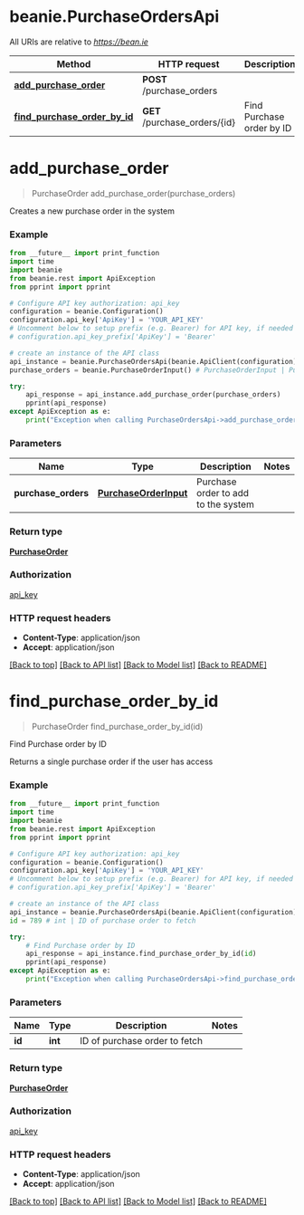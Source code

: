 # beanie.PurchaseOrdersApi

All URIs are relative to *https://bean.ie*

Method | HTTP request | Description
------------- | ------------- | -------------
[**add_purchase_order**](PurchaseOrdersApi.md#add_purchase_order) | **POST** /purchase_orders | 
[**find_purchase_order_by_id**](PurchaseOrdersApi.md#find_purchase_order_by_id) | **GET** /purchase_orders/{id} | Find Purchase order by ID


# **add_purchase_order**
> PurchaseOrder add_purchase_order(purchase_orders)



Creates a new purchase order in the system

### Example
```python
from __future__ import print_function
import time
import beanie
from beanie.rest import ApiException
from pprint import pprint

# Configure API key authorization: api_key
configuration = beanie.Configuration()
configuration.api_key['ApiKey'] = 'YOUR_API_KEY'
# Uncomment below to setup prefix (e.g. Bearer) for API key, if needed
# configuration.api_key_prefix['ApiKey'] = 'Bearer'

# create an instance of the API class
api_instance = beanie.PurchaseOrdersApi(beanie.ApiClient(configuration))
purchase_orders = beanie.PurchaseOrderInput() # PurchaseOrderInput | Purchase order to add to the system

try:
    api_response = api_instance.add_purchase_order(purchase_orders)
    pprint(api_response)
except ApiException as e:
    print("Exception when calling PurchaseOrdersApi->add_purchase_order: %s\n" % e)
```

### Parameters

Name | Type | Description  | Notes
------------- | ------------- | ------------- | -------------
 **purchase_orders** | [**PurchaseOrderInput**](PurchaseOrderInput.md)| Purchase order to add to the system | 

### Return type

[**PurchaseOrder**](PurchaseOrder.md)

### Authorization

[api_key](../README.md#api_key)

### HTTP request headers

 - **Content-Type**: application/json
 - **Accept**: application/json

[[Back to top]](#) [[Back to API list]](../README.md#documentation-for-api-endpoints) [[Back to Model list]](../README.md#documentation-for-models) [[Back to README]](../README.md)

# **find_purchase_order_by_id**
> PurchaseOrder find_purchase_order_by_id(id)

Find Purchase order by ID

Returns a single purchase order if the user has access

### Example
```python
from __future__ import print_function
import time
import beanie
from beanie.rest import ApiException
from pprint import pprint

# Configure API key authorization: api_key
configuration = beanie.Configuration()
configuration.api_key['ApiKey'] = 'YOUR_API_KEY'
# Uncomment below to setup prefix (e.g. Bearer) for API key, if needed
# configuration.api_key_prefix['ApiKey'] = 'Bearer'

# create an instance of the API class
api_instance = beanie.PurchaseOrdersApi(beanie.ApiClient(configuration))
id = 789 # int | ID of purchase order to fetch

try:
    # Find Purchase order by ID
    api_response = api_instance.find_purchase_order_by_id(id)
    pprint(api_response)
except ApiException as e:
    print("Exception when calling PurchaseOrdersApi->find_purchase_order_by_id: %s\n" % e)
```

### Parameters

Name | Type | Description  | Notes
------------- | ------------- | ------------- | -------------
 **id** | **int**| ID of purchase order to fetch | 

### Return type

[**PurchaseOrder**](PurchaseOrder.md)

### Authorization

[api_key](../README.md#api_key)

### HTTP request headers

 - **Content-Type**: application/json
 - **Accept**: application/json

[[Back to top]](#) [[Back to API list]](../README.md#documentation-for-api-endpoints) [[Back to Model list]](../README.md#documentation-for-models) [[Back to README]](../README.md)

